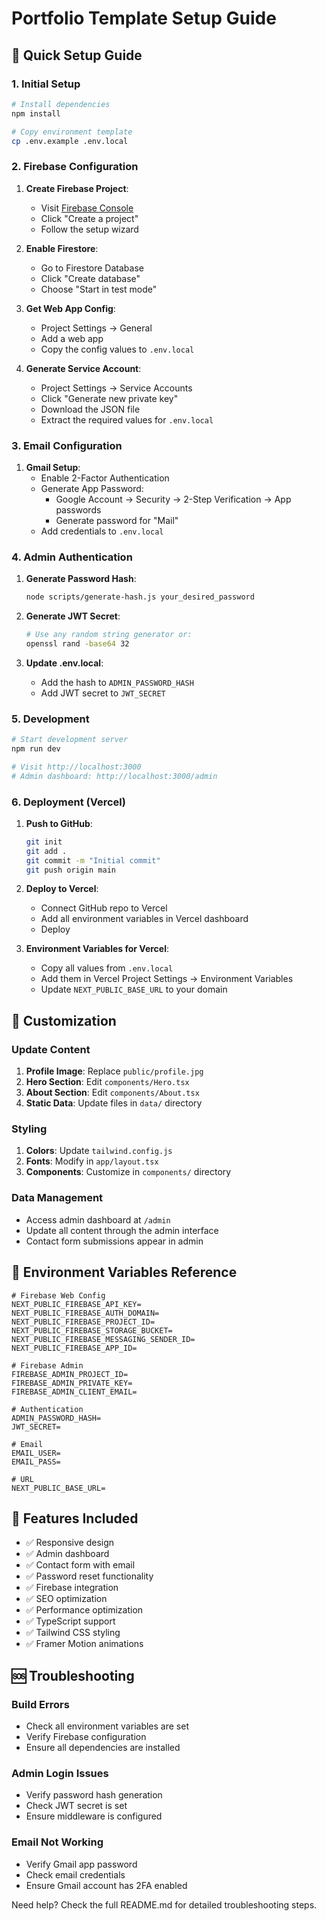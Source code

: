 # Portfolio Template Setup Guide

## 🚀 Quick Setup Guide

### 1. Initial Setup

```bash
# Install dependencies
npm install

# Copy environment template
cp .env.example .env.local
```

### 2. Firebase Configuration

1. **Create Firebase Project**:
   - Visit [Firebase Console](https://console.firebase.google.com)
   - Click "Create a project"
   - Follow the setup wizard

2. **Enable Firestore**:
   - Go to Firestore Database
   - Click "Create database"
   - Choose "Start in test mode"

3. **Get Web App Config**:
   - Project Settings → General
   - Add a web app
   - Copy the config values to `.env.local`

4. **Generate Service Account**:
   - Project Settings → Service Accounts
   - Click "Generate new private key"
   - Download the JSON file
   - Extract the required values for `.env.local`

### 3. Email Configuration

1. **Gmail Setup**:
   - Enable 2-Factor Authentication
   - Generate App Password:
     - Google Account → Security → 2-Step Verification → App passwords
     - Generate password for "Mail"
   - Add credentials to `.env.local`

### 4. Admin Authentication

1. **Generate Password Hash**:
   ```bash
   node scripts/generate-hash.js your_desired_password
   ```

2. **Generate JWT Secret**:
   ```bash
   # Use any random string generator or:
   openssl rand -base64 32
   ```

3. **Update .env.local**:
   - Add the hash to `ADMIN_PASSWORD_HASH`
   - Add JWT secret to `JWT_SECRET`

### 5. Development

```bash
# Start development server
npm run dev

# Visit http://localhost:3000
# Admin dashboard: http://localhost:3000/admin
```

### 6. Deployment (Vercel)

1. **Push to GitHub**:
   ```bash
   git init
   git add .
   git commit -m "Initial commit"
   git push origin main
   ```

2. **Deploy to Vercel**:
   - Connect GitHub repo to Vercel
   - Add all environment variables in Vercel dashboard
   - Deploy

3. **Environment Variables for Vercel**:
   - Copy all values from `.env.local`
   - Add them in Vercel Project Settings → Environment Variables
   - Update `NEXT_PUBLIC_BASE_URL` to your domain

## 🎯 Customization

### Update Content

1. **Profile Image**: Replace `public/profile.jpg`
2. **Hero Section**: Edit `components/Hero.tsx`
3. **About Section**: Edit `components/About.tsx`
4. **Static Data**: Update files in `data/` directory

### Styling

1. **Colors**: Update `tailwind.config.js`
2. **Fonts**: Modify in `app/layout.tsx`
3. **Components**: Customize in `components/` directory

### Data Management

- Access admin dashboard at `/admin`
- Update all content through the admin interface
- Contact form submissions appear in admin

## 🔧 Environment Variables Reference

```env
# Firebase Web Config
NEXT_PUBLIC_FIREBASE_API_KEY=
NEXT_PUBLIC_FIREBASE_AUTH_DOMAIN=
NEXT_PUBLIC_FIREBASE_PROJECT_ID=
NEXT_PUBLIC_FIREBASE_STORAGE_BUCKET=
NEXT_PUBLIC_FIREBASE_MESSAGING_SENDER_ID=
NEXT_PUBLIC_FIREBASE_APP_ID=

# Firebase Admin
FIREBASE_ADMIN_PROJECT_ID=
FIREBASE_ADMIN_PRIVATE_KEY=
FIREBASE_ADMIN_CLIENT_EMAIL=

# Authentication
ADMIN_PASSWORD_HASH=
JWT_SECRET=

# Email
EMAIL_USER=
EMAIL_PASS=

# URL
NEXT_PUBLIC_BASE_URL=
```

## 📱 Features Included

- ✅ Responsive design
- ✅ Admin dashboard
- ✅ Contact form with email
- ✅ Password reset functionality  
- ✅ Firebase integration
- ✅ SEO optimization
- ✅ Performance optimization
- ✅ TypeScript support
- ✅ Tailwind CSS styling
- ✅ Framer Motion animations

## 🆘 Troubleshooting

### Build Errors
- Check all environment variables are set
- Verify Firebase configuration
- Ensure all dependencies are installed

### Admin Login Issues
- Verify password hash generation
- Check JWT secret is set
- Ensure middleware is configured

### Email Not Working
- Verify Gmail app password
- Check email credentials
- Ensure Gmail account has 2FA enabled

Need help? Check the full README.md for detailed troubleshooting steps.
